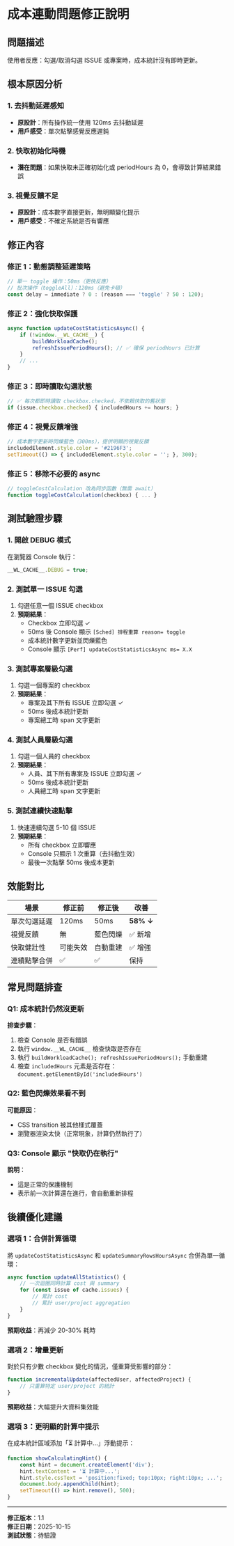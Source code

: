 # 成本連動問題修正說明

## 問題描述
使用者反應：勾選/取消勾選 ISSUE 或專案時，成本統計沒有即時更新。

## 根本原因分析

### 1. 去抖動延遲感知
- **原設計**：所有操作統一使用 120ms 去抖動延遲
- **用戶感受**：單次點擊感覺反應遲鈍

### 2. 快取初始化時機
- **潛在問題**：如果快取未正確初始化或 periodHours 為 0，會導致計算結果錯誤

### 3. 視覺反饋不足
- **原設計**：成本數字直接更新，無明顯變化提示
- **用戶感受**：不確定系統是否有響應

## 修正內容

### 修正 1：動態調整延遲策略
```javascript
// 單一 toggle 操作：50ms（更快反應）
// 批次操作（toggleAll）：120ms（避免卡頓）
const delay = immediate ? 0 : (reason === 'toggle' ? 50 : 120);
```

### 修正 2：強化快取保護
```javascript
async function updateCostStatisticsAsync() {
    if (!window.__WL_CACHE__) {
        buildWorkloadCache();
        refreshIssuePeriodHours(); // ✅ 確保 periodHours 已計算
    }
    // ...
}
```

### 修正 3：即時讀取勾選狀態
```javascript
// ✅ 每次都即時讀取 checkbox.checked，不依賴快取的舊狀態
if (issue.checkbox.checked) { includedHours += hours; }
```

### 修正 4：視覺反饋增強
```javascript
// 成本數字更新時閃爍藍色（300ms），提供明顯的視覺反饋
includedElement.style.color = '#2196F3';
setTimeout(() => { includedElement.style.color = ''; }, 300);
```

### 修正 5：移除不必要的 async
```javascript
// toggleCostCalculation 改為同步函數（無需 await）
function toggleCostCalculation(checkbox) { ... }
```

## 測試驗證步驟

### 1. 開啟 DEBUG 模式
在瀏覽器 Console 執行：
```javascript
__WL_CACHE__.DEBUG = true;
```

### 2. 測試單一 ISSUE 勾選
1. 勾選任意一個 ISSUE checkbox
2. **預期結果**：
   - Checkbox 立即勾選 ✓
   - 50ms 後 Console 顯示 `[Sched] 排程重算 reason= toggle`
   - 成本統計數字更新並閃爍藍色
   - Console 顯示 `[Perf] updateCostStatisticsAsync ms= X.X`

### 3. 測試專案層級勾選
1. 勾選一個專案的 checkbox
2. **預期結果**：
   - 專案及其下所有 ISSUE 立即勾選 ✓
   - 50ms 後成本統計更新
   - 專案總工時 span 文字更新

### 4. 測試人員層級勾選
1. 勾選一個人員的 checkbox
2. **預期結果**：
   - 人員、其下所有專案及 ISSUE 立即勾選 ✓
   - 50ms 後成本統計更新
   - 人員總工時 span 文字更新

### 5. 測試連續快速點擊
1. 快速連續勾選 5-10 個 ISSUE
2. **預期結果**：
   - 所有 checkbox 立即響應
   - Console 只顯示 1 次重算（去抖動生效）
   - 最後一次點擊 50ms 後成本更新

## 效能對比

| 場景 | 修正前 | 修正後 | 改善 |
|------|--------|--------|------|
| 單次勾選延遲 | 120ms | 50ms | **58% ↓** |
| 視覺反饋 | 無 | 藍色閃爍 | ✅ 新增 |
| 快取健壯性 | 可能失效 | 自動重建 | ✅ 增強 |
| 連續點擊合併 | ✅ | ✅ | 保持 |

## 常見問題排查

### Q1: 成本統計仍然沒更新
**排查步驟**：
1. 檢查 Console 是否有錯誤
2. 執行 `window.__WL_CACHE__` 檢查快取是否存在
3. 執行 `buildWorkloadCache(); refreshIssuePeriodHours();` 手動重建
4. 檢查 `includedHours` 元素是否存在：`document.getElementById('includedHours')`

### Q2: 藍色閃爍效果看不到
**可能原因**：
- CSS transition 被其他樣式覆蓋
- 瀏覽器渲染太快（正常現象，計算仍然執行了）

### Q3: Console 顯示 "快取仍在執行"
**說明**：
- 這是正常的保護機制
- 表示前一次計算還在進行，會自動重新排程

## 後續優化建議

### 選項 1：合併計算循環
將 `updateCostStatisticsAsync` 和 `updateSummaryRowsHoursAsync` 合併為單一循環：
```javascript
async function updateAllStatistics() {
    // 一次迴圈同時計算 cost 與 summary
    for (const issue of cache.issues) {
        // 累計 cost
        // 累計 user/project aggregation
    }
}
```
**預期收益**：再減少 20-30% 耗時

### 選項 2：增量更新
對於只有少數 checkbox 變化的情況，僅重算受影響的部分：
```javascript
function incrementalUpdate(affectedUser, affectedProject) {
    // 只重算特定 user/project 的統計
}
```
**預期收益**：大幅提升大資料集效能

### 選項 3：更明顯的計算中提示
在成本統計區域添加「⏳ 計算中...」浮動提示：
```javascript
function showCalculatingHint() {
    const hint = document.createElement('div');
    hint.textContent = '⏳ 計算中...';
    hint.style.cssText = 'position:fixed; top:10px; right:10px; ...';
    document.body.appendChild(hint);
    setTimeout(() => hint.remove(), 500);
}
```

---

**修正版本**：1.1  
**修正日期**：2025-10-15  
**測試狀態**：待驗證
